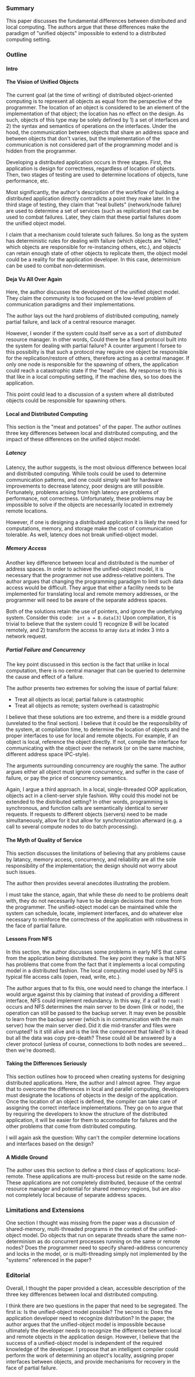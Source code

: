 ### Summary

This paper discusses the fundamental differences between distributed and local computing.
The authors argue that these differences make the paradigm of "unified objects" impossible to extend to a distributed computing setting.

### Outline

#### Intro

#### The Vision of Unified Objects

The current goal (at the time of writing) of distributed object-oriented computing is to represent all objects as equal from the perspective of the programmer.
The location of an object is considered to be an element of the implementation of that object; the location has no effect on the design.
As such, objects of this type may be solely defined by 1) a set of interfaces and 2) the syntax and semantics of operations on the interfaces.
Under the hood, the communication between objects that share an address space and between objects that don't varies, but the implementation of the communication is not considered part of the programming model and is hidden from the programmer.

Developing a distributed application occurs in three stages.
First, the application is design for correctness, regardless of location of objects.
Then, two stages of testing are used to determine locations of objects, tune performance, etc.

Most significantly, the author's description of the workflow of building a distributed application directly contradicts a point they make later. In the third stage of testing, they claim that "real bullets" (network/node failure) are used to determine a set of services (such as replication) that can be used to combat failures. Later, they claim that these partial failures doom the unified object model.

I claim that a mechanism could tolerate such failures.
So long as the system has deterministic rules for dealing with failure (which objects are "killed," which objects are responsible for re-instancing others, etc.), and objects can retain enough state of other objects to replicate them, the object model could be a reality for the application developer.
In this case, determinism can be used to combat non-determinism.

#### Deja Vu All Over Again

Here, the author discusses the development of the unified object model.
They claim the community is too focused on the low-level problem of communication paradigms and their implementations.

The author lays out the hard problems of distributed computing, namely partial failure, and lack of a central resource manager.

However, I wonder if the system could itself serve as a sort of *distributed* resource manager.
In other words, Could there be a fixed protocol built into the system for dealing with partial failure?
A counter argument I forsee to this possibilty is that such a protocol may require one object be responsible for the replication/restore of others, therefore acting as a central manager.
If only one node is responsible for the spawning of others, the application could reach a catastrophic state if the "head" dies.
My response to this is that like in a local computing setting, if the machine dies, so too does the application.

This point could lead to a discussion of a system where all distributed objects could be responsible for spawning others.

#### Local and Distributed Computing

This section is the "meat and potatoes" of the paper.
The author outlines three key differences between local and distributed computing, and the impact of these differences on the unified object model.

##### Latency

Latency, the author suggests, is the most obvious difference between local and distributed computing.
While tools could be used to determine communication patterns, and one could simply wait for hardware improvements to decrease latency, poor designs are still possible.
Fortunately, problems arising from high latency are problems of performance, not correctness.
Unfortunately, these problems may be impossible to solve if the objects are necessarily located in extremely remote locations.

However, if one is designing a distributed application it is likely the need for computations, memory, and storage make the cost of communication tolerable.
As well, latency does not break unified-object model.

##### Memory Access

Another key difference between local and distributed is the number of address spaces.
In order to achieve the unified-object model, it is necessary that the programmer not use address-relative pointers.
The author argues that changing the programming paradigm to limit such data access would be difficult.
They argue that either a facility needs to be implemented for translating local and remote memory addresses, or the programmer will need to be aware of the separate address spaces.

Both of the solutions retain the use of pointers, and ignore the underlying system. Consider this code:
``` int a = B.data[3]```
Upon compilation, it is trivial to believe that the system could 1) recognize B will be located remotely, and 2) transform the access to array `data` at index 3 into a network request.

##### Partial Failure and Concurrency

The key point discussed in this section is the fact that unlike in local computation, there is no central manager that can be queried to determine the cause and effect of a failure.

The author presents two extremes for solving the issue of partial falure:
* Treat all objects as local; partial failure is catastrophic
* Treat all objects as remote; system overhead is catastrophic

I believe that these solutions are too extreme, and there is a middle ground (unrelated to the final section).
I believe that it could be the responsibility of the system, at compilation time, to determine the location of objects and the proper interfaces to use for local and remote objects. For example, if an object is local, reference the object directly. If not, compile the interface for communicating with the object over the network (or on the same machine, different address space IPC-style).

The arguments surrounding concurrency are roughly the same.
The author argues either all object must ignore concurrency, and suffer in the case of failure, or pay the price of concurrency semantics.

Again, I argue a third approach.
In a local, single-threaded OOP application, objects act in a client-server style fashion. Why could this model not be extended to the distributed setting?
In other words, programming is synchronous, and function calls are semantically identical to server requests.
If requests to different objects (servers) need to be made simultaneously, allow for it but allow for synchronization afterward (e.g. a call to several compute nodes to do batch processing).

#### The Myth of Quality of Service

This section discusses the limitations of believing that any problems cause by latancy, memory access, concurrency, and reliability are all the sole responsibility of the implementation; the design should not worry about such issues.

The author then provides several anecdotes illustrating the problem.

I must take the stance, again, that while these *do* need to be problems dealt with, they do not necessarily have to be design decisions that come from the programmer.
The unified-object model can be maintained while the system can schedule, locate, implement interfaces, and do whatever else necessary to reinforce the correctness of the application with robustness in the face of partial failure.

#### Lessons From NFS

In this section, the author discusses some problems in early NFS that came from the application being distributed.
The key point they make is that NFS has problems that come from the fact that it implements a local computing model in a distributed fashion.
The local computing model used by NFS is typical file access calls (open, read, write, etc.).

The author argues that to fix this, one would need to change the interface.
I would argue against this by claiming that instead of providing a different interface, NFS could implement redundancy.
In this way, if a call to `read()` occurs and NFS determines the main server to be down (link or node), the operation can still be passed to the backup server. 
It may even be possible to learn from the backup server (which is in communication with the main server) how the main server died. Did it die mid-transfer and files were corrupted? Is it still alive and is the link the component that failed? Is it dead but all the data was copy pre-death? These could all be answered by a clever protocol (unless of course, connections to both nodes are severed... then we're doomed).

#### Taking the Differences Seriously

This section outlines how to proceed when creating systems for designing distributed applications.
Here, the author and I almost agree.
They argue that to overcome the differences in local and parallel computing, developers must designate the locations of objects in the design of the application.
Once the location of an object is defined, the compiler can take care of assigning the correct interface implementations.
They go on to argue that by requiring the developers to know the structure of the distributed application, it will be easier for them to accomodate for failures and the other problems that come from distributed computing.

I will again ask the question: Why can't the compiler determine locations and interfaces based on the design?

#### A Middle Ground

The author uses this section to define a third class of applications: local-remote.
These applications are multi-process but reside on the same node.
These applications are not completely distributed, because of the central resource manager and potential for shared memory regions, but are also not completely local because of separate address spaces.

### Limitations and Extensions

One section I thought was missing from the paper was a discussion of shared-memory, multi-threaded programs in the context of the unified-object model.
Do objects that run on separate threads share the same non-determinism as do concurrent processes running on the same or remote nodes?
Does the programmer need to specify shared-address concurrency and locks in the model, or is multi-threading simply not implemented by the "systems" referenced in the paper?

### Editorial

Overall, I thought the paper provided a clean, accessible description of the three key differences between local and distributed computing. 

I think there are two questions in the paper that need to be segregated.
The first is: Is the unified-object model possible?
The second is: Does the application developer need to recognize distribution?
In the paper, the author argues that the unified-object model is impossible because ultimately the developer needs to recognize the difference between local and remote objects in the application design.
However, I believe that the success of a unified-object model is independent of the required knowledge of the developer.
I propose that an intelligent compiler could perform the work of determining an object's locality, assigning proper interfaces between objects, and provide mechanisms for recovery in the face of partial failure.
